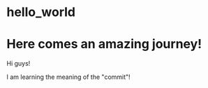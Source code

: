 # hello_world
Here comes an amazing journey!
=========

Hi guys!

I am learning the meaning of the "commit"!
